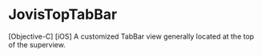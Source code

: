 # JovisTopTabBar
[Objective-C] [iOS] A customized TabBar view generally located at the top of the superview.
